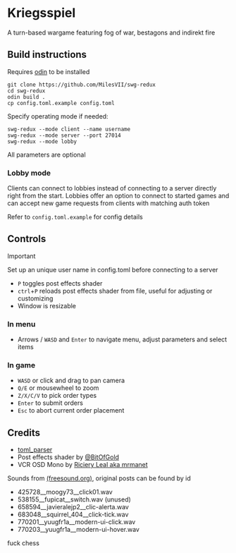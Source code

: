 # Kriegsspiel
A turn-based wargame featuring fog of war, bestagons and indirekt fire

## Build instructions
Requires [odin](https://odin-lang.org/docs/install/) to be installed
```
git clone https://github.com/MilesVII/swg-redux
cd swg-redux
odin build .
cp config.toml.example config.toml
```

Specify operating mode if needed:
```
swg-redux --mode client --name username
swg-redux --mode server --port 27014
swg-redux --mode lobby
```
All parameters are optional

### Lobby mode
Clients can connect to lobbies instead of connecting to a server directly right from the start. Lobbies offer an option to connect to started games and can accept new game requests from clients with matching auth token

Refer to `config.toml.example` for config details

## Controls
> [!IMPORTANT]
> Set up an unique user name in config.toml before connecting to a server

- `P` toggles post effects shader
- `ctrl`+`P` reloads post effects shader from file, useful for adjusting or customizing
- Window is resizable

### In menu
- Arrows / `WASD` and `Enter` to navigate menu, adjust parameters and select items

### In game
- `WASD` or click and drag to pan camera
- `Q/E` or mousewheel to zoom
- `Z/X/C/V` to pick order types
- `Enter` to submit orders
- `Esc` to abort current order placement

## Credits
- [toml_parser](https://github.com/Up05/toml_parser)
- Post effects shader by [@BitOfGold](https://www.shadertoy.com/view/3tVBWR)
- VCR OSD Mono by [Riciery Leal aka mrmanet](https://www.dafont.com/vcr-osd-mono.font)

Sounds from [(freesound.org)](https://freesound.org/), original posts can be found by id
- 425728__moogy73__click01.wav
- 538155__fupicat__switch.wav (unused)
- 658594__javieralejp2__clic-alerta.wav
- 683048__squirrel_404__click-tick.wav
- 770201__yuugfr1a__modern-ui-click.wav
- 770203__yuugfr1a__modern-ui-hover.wav

fuck chess